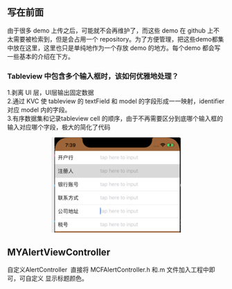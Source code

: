 ## 写在前面
由于很多 demo 上传之后，可能就不会再维护了，而这些 demo 在 github 上不太需要被检索到，但是会占用一个 repository。为了方便管理，把这些demo都集中放在这里，这里也只是单纯地作为一个存放 demo 的地方。每个demo 都会写一些基本的介绍在下方。


### Tableview 中包含多个输入框时，该如何优雅地处理？

1.剥离 UI 层，UI层输出固定数据  
2.通过 KVC 使 tableview 的 textField 和 model 的字段形成一一映射，identifier 对应 model 内的字段。  
3.有序数据集和记录tableview cell 的顺序，由于不再需要区分到底哪个输入框的输入对应哪个字段，极大的简化了代码  

<p align="center" >
<img width="300" height="220"  src="https://github.com/JumpJumpSparrow/DemoCollection/blob/master/Multi-textfield-tableview-master/screenShot.png"/>
</p>  
 



## MYAlertViewController
自定义AlertController
 直接将 MCFAlertController.h 和.m 文件加入工程中即可，可自定义 显示标题颜色。


